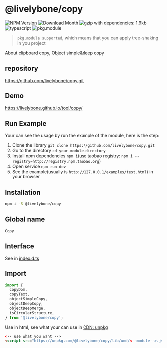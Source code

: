 # @livelybone/copy
[![NPM Version](http://img.shields.io/npm/v/@livelybone/copy.svg?style=flat-square)](https://www.npmjs.com/package/@livelybone/copy)
[![Download Month](http://img.shields.io/npm/dm/@livelybone/copy.svg?style=flat-square)](https://www.npmjs.com/package/@livelybone/copy)
![gzip with dependencies: 1.9kb](https://img.shields.io/badge/gzip--with--dependencies-1.9kb-brightgreen.svg "gzip with dependencies: 1.9kb")
![typescript](https://img.shields.io/badge/typescript-supported-blue.svg "typescript")
![pkg.module](https://img.shields.io/badge/pkg.module-supported-blue.svg "pkg.module")

> `pkg.module supported`, which means that you can apply tree-shaking in you project

About clipboard copy, Object simple&deep copy

## repository
https://github.com/livelybone/copy.git

## Demo
https://livelybone.github.io/tool/copy/

## Run Example
Your can see the usage by run the example of the module, here is the step:

1. Clone the library `git clone https://github.com/livelybone/copy.git`
2. Go to the directory `cd your-module-directory`
3. Install npm dependencies `npm i`(use taobao registry: `npm i --registry=http://registry.npm.taobao.org`)
4. Open service `npm run dev`
5. See the example(usually is `http://127.0.0.1/examples/test.html`) in your browser

## Installation
```bash
npm i -S @livelybone/copy
```

## Global name
`Copy`

## Interface
See in [index.d.ts](./index.d.ts)

## Import
```js
import {
  copyDom,
  copyText,
  objectSimpleCopy,
  objectDeepCopy,
  objectDeepMerge,
  isCircularStructure,
} from '@livelybone/copy';
```

Use in html, see what your can use in [CDN: unpkg](https://unpkg.com/@livelybone/copy/lib/umd/)
```html
<-- use what you want -->
<script src="https://unpkg.com/@livelybone/copy/lib/umd/<--module-->.js"></script>
```
